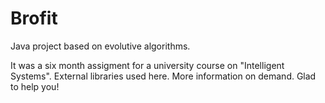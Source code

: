 # Brofit
Java project based on evolutive algorithms.

It was a six month assigment for a university course on "Intelligent Systems". External libraries used here. More information on demand. Glad to help you!

